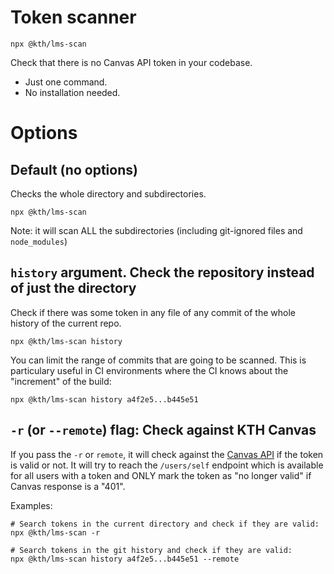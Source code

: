 # Token scanner

```shell
npx @kth/lms-scan
```

Check that there is no Canvas API token in your codebase.

- Just one command.
- No installation needed.

# Options

## Default (no options)

Checks the whole directory and subdirectories.

```shell
npx @kth/lms-scan
```

Note: it will scan ALL the subdirectories (including git-ignored files and `node_modules`)

## `history` argument. Check the repository instead of just the directory

Check if there was some token in any file of any commit of the whole history of the current repo.

```shell
npx @kth/lms-scan history
```

You can limit the range of commits that are going to be scanned. This is particulary useful in CI environments where the CI knows about the "increment" of the build:

```shell
npx @kth/lms-scan history a4f2e5...b445e51
```

## `-r` (or `--remote`) flag: Check against KTH Canvas

If you pass the `-r` or `remote`, it will check against the [Canvas API](https://canvas.instructure.com/doc/api/) if the token is valid or not. It will try to reach the `/users/self` endpoint which is available for all users with a token and ONLY mark the token as "no longer valid" if Canvas response is a "401".

Examples:

```shell
# Search tokens in the current directory and check if they are valid:
npx @kth/lms-scan -r

# Search tokens in the git history and check if they are valid:
npx @kth/lms-scan history a4f2e5...b445e51 --remote
```
